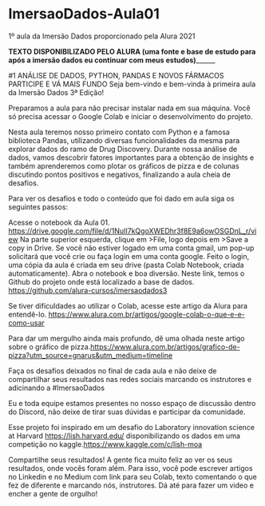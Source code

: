 # ImersaoDados-Aula01
1º aula da Imersão Dados proporcionado pela Alura 2021 



____________________TEXTO DISPONIBILIZADO PELO ALURA (uma fonte e base de estudo para após a imersão dados eu continuar com meus estudos)__________________________

#1 ANÁLISE DE DADOS, PYTHON, PANDAS E NOVOS FÁRMACOS
PARTICIPE E VÁ MAIS FUNDO
Seja bem-vindo e bem-vinda à primeira aula da Imersão Dados 3ª Edição!

Preparamos a aula para não precisar instalar nada em sua máquina. Você só precisa acessar o Google Colab e iniciar o desenvolvimento do projeto.

Nesta aula teremos nosso primeiro contato com Python e a famosa biblioteca Pandas, utilizando diversas funcionalidades da mesma para explorar dados do ramo de Drug Discovery. Durante nossa análise de dados, vamos descobrir fatores importantes para a obtenção de insights e também aprenderemos como plotar os gráficos de pizza e de colunas discutindo pontos positivos e negativos, finalizando a aula cheia de desafios.

Para ver os desafios e todo o conteúdo que foi dado em aula siga os seguintes passos:

Acesse o notebook da Aula 01. https://drive.google.com/file/d/1NuII7kQgoXWEDhr3f8E9a6owOSGDnL_r/view
Na parte superior esquerda, clique em >File, logo depois em >Save a copy in Drive.
Se você não estiver logado em uma conta gmail, um pop-up solicitará que você crie ou faça login em uma conta google.
Feito o login, uma cópia da aula é criada em seu drive (pasta Colab Notebook, criada automaticamente).
Abra o notebook e boa diversão.
Neste link, temos o Github do projeto onde está localizado a base de dados. https://github.com/alura-cursos/imersaodados3

Se tiver dificuldades ao utilizar o Colab, acesse este artigo da Alura para entendê-lo. https://www.alura.com.br/artigos/google-colab-o-que-e-e-como-usar

Para dar um mergulho ainda mais profundo, dê uma olhada neste artigo sobre o gráfico de pizza.https://www.alura.com.br/artigos/grafico-de-pizza?utm_source=gnarus&utm_medium=timeline

Faça os desafios deixados no final de cada aula e não deixe de compartilhar seus resultados nas redes sociais marcando os instrutores e adicinando a #ImersaoDados

Eu e toda equipe estamos presentes no nosso espaço de discussão dentro do Discord, não deixe de tirar suas dúvidas e participar da comunidade.

Esse projeto foi inspirado em um desafio do Laboratory innovation science at Harvard  https://lish.harvard.edu/ disponibilizando os dados em uma competição no kaggle.https://www.kaggle.com/c/lish-moa

Compartilhe seus resultados!
A gente fica muito feliz ao ver os seus resultados, onde vocês foram além. Para isso, você pode escrever artigos no Linkedin e no Medium com link para seu Colab, texto comentando o que fez de diferente e marcando nós, instrutores. Dá até para fazer um video e encher a gente de orgulho!
